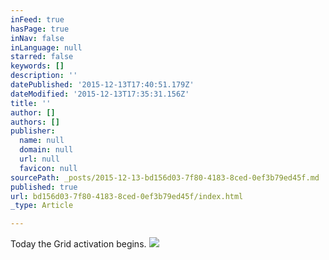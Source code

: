 ```yaml
---
inFeed: true
hasPage: true
inNav: false
inLanguage: null
starred: false
keywords: []
description: ''
datePublished: '2015-12-13T17:40:51.179Z'
dateModified: '2015-12-13T17:35:31.156Z'
title: ''
author: []
authors: []
publisher:
  name: null
  domain: null
  url: null
  favicon: null
sourcePath: _posts/2015-12-13-bd156d03-7f80-4183-8ced-0ef3b79ed45f.md
published: true
url: bd156d03-7f80-4183-8ced-0ef3b79ed45f/index.html
_type: Article

---
```

Today the Grid activation begins.
![](https://the-grid-user-content.s3-us-west-2.amazonaws.com/c7a63e1d-104b-4317-b93d-36507035088b.JPG)